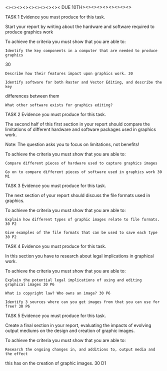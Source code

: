 <><><><><><><><><>< DUE 10TH><><><><><><><><>

TASK 1 Evidence you must produce for this task.

Start your report by writing about the hardware and software required to produce graphics work

To achieve the criteria you must show that you are able to:

	Identify the key components in a computer that are needed to produce graphics
30

	Describe how their features impact upon graphics work. 30

	Identify software for both Raster and Vector Editing, and describe the key
differences between them

	What other software exists for graphics editing?

TASK 2 Evidence you must produce for this task.

The second half of this first section in your report should compare the limitations of different hardware and software packages used in graphics work.

Note: The question asks you to focus on limitations, not benefits!

To achieve the criteria you must show that you are able to:

	Compare different pieces of hardware used to capture graphics images

	Go on to compare different pieces of software used in graphics work 30 M1

TASK 3 Evidence you must produce for this task.

The next section of your report should discuss the file formats used in graphics.

To achieve the criteria you must show that you are able to:

	Explain how different types of graphic images relate to file formats. 30 P2

	Give examples of the file formats that can be used to save each type 30 P2

TASK 4 Evidence you must produce for this task.

In this section you have to research about legal implications in graphical work.

To achieve the criteria you must show that you are able to:

	Explain the potential legal implications of using and editing graphical images 30 P6

	What is copyright law? Who owns an image? 30 P6

	Identify 3 sources where can you get images from that you can use for free? 30 P6

TASK 5 Evidence you must produce for this task.

Create a final section in your report, evaluating the impacts of evolving output mediums on the design and creation of graphic images.

To achieve the criteria you must show that you are able to:

	Research the ongoing changes in, and additions to, output media and the effect
this has on the creation of graphic images. 30 D1
